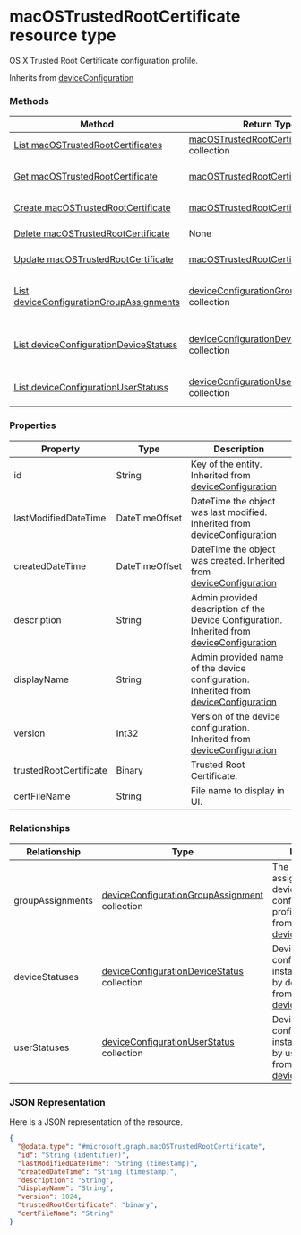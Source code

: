 ﻿# macOSTrustedRootCertificate resource type

OS X Trusted Root Certificate configuration profile.

Inherits from [deviceConfiguration](../resources/intune_deviceconfig_deviceConfiguration.md)

### Methods
|Method|Return Type|Description|
|---|---|---|
|[List macOSTrustedRootCertificates](../api/intune_deviceconfig_macOSTrustedRootCertificate_list.md)|[macOSTrustedRootCertificate](../resources/intune_deviceconfig_macOSTrustedRootCertificate.md) collection|List properties and relationships of the [macOSTrustedRootCertificate](../resources/intune_deviceconfig_macOSTrustedRootCertificate.md) objects.|
|[Get macOSTrustedRootCertificate](../api/intune_deviceconfig_macOSTrustedRootCertificate_get.md)|[macOSTrustedRootCertificate](../resources/intune_deviceconfig_macOSTrustedRootCertificate.md)|Read properties and relationships of the [macOSTrustedRootCertificate](../resources/intune_deviceconfig_macOSTrustedRootCertificate.md) object.|
|[Create macOSTrustedRootCertificate](../api/intune_deviceconfig_macOSTrustedRootCertificate_create.md)|[macOSTrustedRootCertificate](../resources/intune_deviceconfig_macOSTrustedRootCertificate.md)|Create a new [macOSTrustedRootCertificate](../resources/intune_deviceconfig_macOSTrustedRootCertificate.md) object.|
|[Delete macOSTrustedRootCertificate](../api/intune_deviceconfig_macOSTrustedRootCertificate_delete.md)|None|Deletes a [macOSTrustedRootCertificate](../resources/intune_deviceconfig_macOSTrustedRootCertificate.md).|
|[Update macOSTrustedRootCertificate](../api/intune_deviceconfig_macOSTrustedRootCertificate_update.md)|[macOSTrustedRootCertificate](../resources/intune_deviceconfig_macOSTrustedRootCertificate.md)|Update the properties of a [macOSTrustedRootCertificate](../resources/intune_deviceconfig_macOSTrustedRootCertificate.md) object.|
|[List deviceConfigurationGroupAssignments](../api/intune_deviceconfig_macOSTrustedRootCertificate_list_deviceConfigurationGroupAssignment.md)|[deviceConfigurationGroupAssignment](../resources/intune_deviceconfig_deviceConfigurationGroupAssignment.md) collection|Get the deviceConfigurationGroupAssignments from the groupAssignments navigation property.|
|[List deviceConfigurationDeviceStatuss](../api/intune_deviceconfig_macOSTrustedRootCertificate_list_deviceConfigurationDeviceStatus.md)|[deviceConfigurationDeviceStatus](../resources/intune_deviceconfig_deviceConfigurationDeviceStatus.md) collection|Get the deviceConfigurationDeviceStatuss from the deviceStatuses navigation property.|
|[List deviceConfigurationUserStatuss](../api/intune_deviceconfig_macOSTrustedRootCertificate_list_deviceConfigurationUserStatus.md)|[deviceConfigurationUserStatus](../resources/intune_deviceconfig_deviceConfigurationUserStatus.md) collection|Get the deviceConfigurationUserStatuss from the userStatuses navigation property.|

### Properties
|Property|Type|Description|
|---|---|---|
|id|String|Key of the entity. Inherited from [deviceConfiguration](../resources/intune_deviceconfig_deviceConfiguration.md)|
|lastModifiedDateTime|DateTimeOffset|DateTime the object was last modified. Inherited from [deviceConfiguration](../resources/intune_deviceconfig_deviceConfiguration.md)|
|createdDateTime|DateTimeOffset|DateTime the object was created. Inherited from [deviceConfiguration](../resources/intune_deviceconfig_deviceConfiguration.md)|
|description|String|Admin provided description of the Device Configuration. Inherited from [deviceConfiguration](../resources/intune_deviceconfig_deviceConfiguration.md)|
|displayName|String|Admin provided name of the device configuration. Inherited from [deviceConfiguration](../resources/intune_deviceconfig_deviceConfiguration.md)|
|version|Int32|Version of the device configuration. Inherited from [deviceConfiguration](../resources/intune_deviceconfig_deviceConfiguration.md)|
|trustedRootCertificate|Binary|Trusted Root Certificate.|
|certFileName|String|File name to display in UI.|

### Relationships
|Relationship|Type|Description|
|---|---|---|
|groupAssignments|[deviceConfigurationGroupAssignment](../resources/intune_deviceconfig_deviceConfigurationGroupAssignment.md) collection|The list of group assignments for the device configuration profile. Inherited from [deviceConfiguration](intune_deviceconfig_deviceConfiguration.md)|
|deviceStatuses|[deviceConfigurationDeviceStatus](../resources/intune_deviceconfig_deviceConfigurationDeviceStatus.md) collection|Device configuration installation stauts by device. Inherited from [deviceConfiguration](intune_deviceconfig_deviceConfiguration.md)|
|userStatuses|[deviceConfigurationUserStatus](../resources/intune_deviceconfig_deviceConfigurationUserStatus.md) collection|Device configuration installation stauts by user. Inherited from [deviceConfiguration](intune_deviceconfig_deviceConfiguration.md)|

### JSON Representation
Here is a JSON representation of the resource.
<!-- {
  "blockType": "resource",
  "keyProperty": "id",
  "@odata.type": "microsoft.graph.macOSTrustedRootCertificate"
}
-->
```json
{
  "@odata.type": "#microsoft.graph.macOSTrustedRootCertificate",
  "id": "String (identifier)",
  "lastModifiedDateTime": "String (timestamp)",
  "createdDateTime": "String (timestamp)",
  "description": "String",
  "displayName": "String",
  "version": 1024,
  "trustedRootCertificate": "binary",
  "certFileName": "String"
}
```


